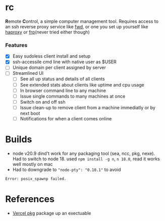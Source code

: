 # rc
**R**emote **C**ontrol, a simple computer management tool. Requires access to an ssh reverse proxy service like [fwd](https://rockz-one.github.io/fwd-docs/), or one you set up yourself like [haproxy](https://github.com/haproxy/haproxy) or [frp](https://github.com/fatedier/frp)(never tried either though)

### Features
- [x] Easy sudoless client install and setup
- [x] ssh-accessile cmd line with native user as $USER
- [ ] Unique domain per client assigned by server
- [ ] Streamlined UI
    - [ ] See all up status and details of all clients
    - [ ] See extended stats about clients like uptime and cpu usage
    - [ ] In browser command line to any machine
    - [ ] Issue single commands to many machines at once
    - [ ] Switch on and off ssh
    - [ ] Issue clean-up to remove client from a machine immediatly or by next boot
    - [ ] Notifications for when a client comes online

# Builds
- node v20.9 dind't work for any packaging tool (sea, ncc, pkg, nexe). Had to switch to node 18. used `npm install -g n`, `n 18.0`, read it works well mostly on mac
- Had to downgrade to `"node-pty": "0.10.1"` to avoid 
```bash
Error: posix_spawnp failed.
```

# References
- [Vercel pkg](https://github.com/vercel/pkg) package up an exectuable